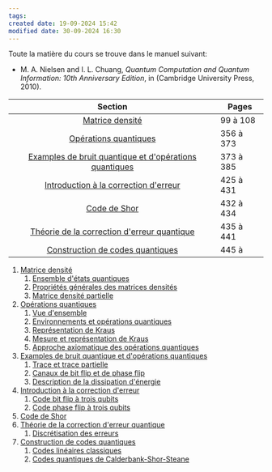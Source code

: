 ```yaml
---
tags: 
created date: 19-09-2024 15:42
modified date: 30-09-2024 16:30
---
```


Toute la matière du cours se trouve dans le manuel suivant:

- M. A. Nielsen and I. L. Chuang, _Quantum Computation and Quantum Information: 10th Anniversary Edition_, in (Cambridge University Press, 2010).

|                                                                     Section                                                                      | Pages     |
| :----------------------------------------------------------------------------------------------------------------------------------------------: | --------- |
|                                             [Matrice densité](Cours/Cours%201a.md#Matrice%20densité)                                             | 99 à 108  |
|                                       [Opérations quantiques](Cours/Cours%203a.md#Opérations%20quantiques)                                       | 356 à 373 |
| [Examples de bruit quantique et d'opérations quantiques](Cours/Cours%204b.md#Examples%20de%20bruit%20quantique%20et%20d'opérations%20quantiques) | 373 à 385 |
|                    [Introduction à la correction d'erreur](Cours/Cours%205a.md#Introduction%20à%20la%20correction%20d'erreur)                    | 425 à 431 |
|                                               [Code de Shor](Cours/Cours%205a.md#Code%20de%20Shor)                                               | 432 à 434 |
|             [Théorie de la correction d'erreur quantique](Cours/Cours%205b.md#Théorie%20de%20la%20correction%20d'erreur%20quantique)             | 435 à 441 |
|                          [Construction de codes quantiques](Cours/Cours%206a.md#Construction%20de%20codes%20quantiques)                          | 445 à     |

1. [Matrice densité](Cours/Cours%201a.md#Matrice%20densité)
	1. [Ensemble d'états quantiques](Cours/Cours%201a.md#Ensemble%20d'états%20quantiques)
	2. [Propriétés générales des matrices densités](Cours/Cours%202b.md#Propriétés%20générales%20des%20matrices%20densités)
	3. [Matrice densité partielle](Cours/Cours%202b.md#Matrice%20densité%20partielle)
2. [Opérations quantiques](Cours/Cours%203a.md#Opérations%20quantiques)
	1. [Vue d'ensemble](Cours/Cours%203a.md#Vue%20d'ensemble)
	2. [Environnements et opérations quantiques](Cours/Cours%203a.md#Environnements%20et%20opérations%20quantiques)
	3. [Représentation de Kraus](Cours/Cours%203a.md#Représentation%20de%20Kraus)
	4. [Mesure et représentation de Kraus](Cours/Cours%203b.md#Mesure%20et%20représentation%20de%20Kraus)
	5. [Approche axiomatique des opérations quantiques](Cours/Cours%204a.md#Approche%20axiomatique%20des%20opérations%20quantiques)
3. [Examples de bruit quantique et d'opérations quantiques](Cours/Cours%204b.md#Examples%20de%20bruit%20quantique%20et%20d'opérations%20quantiques)
	1. [Trace et trace partielle](Cours/Cours%204b.md#Trace%20et%20trace%20partielle)
	2. [Canaux de bit flip et de phase flip](Cours/Cours%204b.md#Canaux%20de%20bit%20flip%20et%20de%20phase%20flip)
	3. [Description de la dissipation d'énergie](Cours/Cours%204b.md#Description%20de%20la%20dissipation%20d'énergie)
4. [Introduction à la correction d'erreur](Cours/Cours%205a.md#Introduction%20à%20la%20correction%20d'erreur)
	1. [Code bit flip à trois qubits](Cours/Cours%205a.md#Code%20bit%20flip%20à%20trois%20qubits)
	2. [Code phase flip à trois qubits](Cours/Cours%205a.md#Code%20phase%20flip%20à%20trois%20qubits)
5. [Code de Shor](Cours/Cours%205a.md#Code%20de%20Shor)
6. [Théorie de la correction d'erreur quantique](Cours/Cours%205b.md#Théorie%20de%20la%20correction%20d'erreur%20quantique)
	1. [Discrétisation des erreurs](Cours/Cours%205b.md#Discrétisation%20des%20erreurs)
7. [Construction de codes quantiques](Cours/Cours%206a.md#Construction%20de%20codes%20quantiques)
	1. [Codes linéaires classiques](Cours/Cours%206a.md#Codes%20linéaires%20classiques)
	2. [Codes quantiques de Calderbank-Shor-Steane](Cours/Cours%206a.md#Codes%20quantiques%20de%20Calderbank-Shor-Steane)
